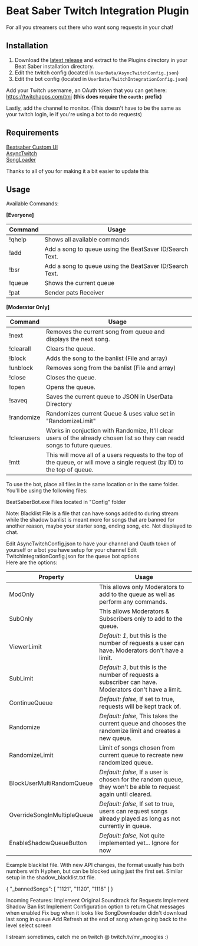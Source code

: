 # Beat Saber Twitch Integration Plugin
For all you streamers out there who want song requests in your chat!

## Installation
1. Download the [latest release](https://github.com/MrMoogles/Beat-Saber-Twitch-Integration/releases) and extract to the Plugins directory in your Beat Saber installation directory.
2. Edit the twitch config (located in `UserData/AsyncTwitchConfig.json`)  
3. Edit the bot config (located in `UserData/TwitchIntegrationConfig.json`) 

Add your Twitch username, an OAuth token that you can get here: https://twitchapps.com/tmi **(this does require the `oauth:` prefix)**  

Lastly, add the channel to monitor. (This doesn't have to be the same as your twitch login, ie if you're using a bot to do requests)

## Requirements
[Beatsaber Custom UI](https://github.com/brian91292/BeatSaber-CustomUI)   
[AsyncTwitch](https://github.com/Soliel/AsyncTwitch)  
[SongLoader](https://github.com/xyonico/BeatSaberSongLoader)  

Thanks to all of you for making it a bit easier to update this

## Usage
Available Commands:

**[Everyone]**  

| Command | Usage                                                                                                                                                         |
|--------------|---------------------------------------------------------------------------------------------------------------------------------------------------------------|
| !qhelp       | Shows all available commands                                                                                                                                  |
| !add <song>  | Add a song to queue using the BeatSaver ID/Search Text.                                                                                                       |
| !bsr <song>  | Add a song to queue using the BeatSaver ID/Search Text.                                                                                                       |
| !queue       | Shows the current queue                                                                                                                                       |
| !pat <name>  | Sender pats Receiver                                                                                                                                          |

**[Moderator Only]**  

| Command     | Usage                                                                                                                                |
|-------------|--------------------------------------------------------------------------------------------------------------------------------------|
| !next                 | Removes the current song from queue and displays the next   song.                                                          |
| !clearall             | Clears the queue.                                                                                                          |
| !block                | Adds the song to the banlist (File and array)                                                                              |
| !unblock <id>         | Removes song from the banlist (File and array)                                                                             |
| !close                | Closes the queue.                                                                                                          |
| !open                 | Opens the queue.                                                                                                           |
| !saveq                | Saves the current queue to JSON in UserData Directory                                                                      |
| !randomize            | Randomizes current Queue & uses value set in "RandomizeLimit"                                                              |
| !clearusers           | Works in conjuction with Randomize, It'll clear users of the already chosen list so they can readd songs to future queues. |
| !mtt <id or username> | This will move all of a users requests to the top of the queue, or will move a single request (by ID) to the top of queue. |

To use the bot, place all files in the same location or in the same folder.  
You'll be using the following files:  

BeatSaberBot.exe
Files located in "Config" folder

Note: Blacklist File is a file that can have songs added to during stream while the shadow banlist is meant more for songs that are banned for another reason, maybe your starter song, ending song, etc. Not displayed to chat.  

Edit AsyncTwitchConfig.json to have your channel and Oauth token of yourself or a bot you have setup for your channel
Edit TwitchIntegrationConfig.json for the queue bot options  
Here are the options:  

| Property                    | Usage                                                                                                          |
|-----------------------------|----------------------------------------------------------------------------------------------------------------|
| ModOnly                     | This allows only Moderators to add to the queue as well as perform any commands.                               |
| SubOnly                     | This allows Moderators & Subscribers only to add to the queue.                                                 |
| ViewerLimit                 | *Default: 1*, but this is the number of requests a user can have. Moderators don't have a limit.               |
| SubLimit                    | *Default: 3*, but this is the number of requests a subscriber can have. Moderators don't have a limit.         |
| ContinueQueue               | *Default: false*, If set to true, requests will be kept track of.                                              |
| Randomize                   | *Default: false*, This takes the current queue and chooses the randomize limit and creates a new queue.        |
| RandomizeLimit              | Limit of songs chosen from current queue to recreate new randomized queue.                                     |
| BlockUserMultiRandomQueue   | *Default: false*, If a user is chosen for the random queue, they won't be able to request again until cleared. |
| OverrideSongInMultipleQueue | *Default: false*, If set to true, users can request songs already played as long as not currently in queue.    |
| EnableShadowQueueButton     | *Default: false*, Not quite implemented yet... Ignore for now                                                  |

Example blacklist file. With new API changes, the format usually has both numbers with Hyphen, but can be blocked using just the first set.
Similar setup in the shadow_blacklist.txt file.

{
    "_bannedSongs": [
        "1121",
        "1120",
        "1118"
    ]
}

Incoming Features:
Implement Original Soundtrack for Requests
Implement Shadow Ban list
Implement Configuration option to return Chat messages when enabled
Fix bug when it looks like SongDownloader didn't download last song in queue
Add Refresh at the end of song when going back to the level select screen
  
I stream sometimes, catch me on twitch @ twitch.tv/mr_moogles :)
